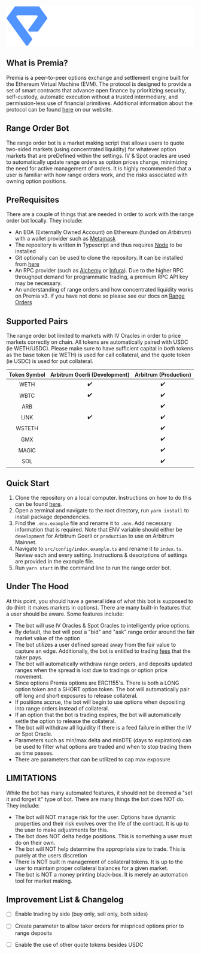 <div align="center">
  <img src=".github/img/premia.png" alt=''>
</div>

## What is Premia?

Premia is a peer-to-peer options exchange and settlement engine built for the Ethereum Virtual Machine (EVM).
The protocol is designed to provide a set of smart contracts that advance open finance by prioritizing security,
self-custody, automatic execution without a trusted intermediary, and permission-less use of financial primitives.
Additional information about the protocol can be found [here](https://docs.premia.blue/) on our website.

## Range Order Bot

The range order bot is a market making script that allows users to quote two-sided markets (using concentrated
liquidity) for whatever option markets that are preDefined within the settings. IV & Spot oracles are used to 
automatically update range orders as option prices change, minimizing the need for active management of orders. It is 
highly recommended that a user is familiar with how range orders work, and the risks associated with owning option positions.

## PreRequisites

There are a couple of things that are needed in order to work with the range order bot locally. They include:

- An EOA (Externally Owned Account) on Ethereum (funded on _Arbitrum_) with a wallet provider such as [Metamask](https://metamask.io/)
- The repository is written in Typescript and thus requires [Node](https://nodejs.org/en/download) to be installed
- Git optionally can be used to clone the repository. It can be installed from [here](https://git-scm.com/downloads)
- An RPC provider (such as [Alchemy](https://www.alchemy.com/) or [Infura](https://www.infura.io/)). Due to the higher RPC throughput demand for programmatic trading, a premium RPC API key may be necessary.
- An understanding of range orders and how concentrated liquidity works on Premia v3. If you have not done so please
  see our docs on [Range Orders](https://docs.premia.blue/the-premia-protocol/concepts/lp-range-orders)

## Supported Pairs

The range order bot limited to markets with IV Oracles in order to price markets correctly on chain. All tokens are
automatically paired with USDC (ie WETH/USDC). Please make sure to have sufficient capital in _both_ tokens as the
base token (ie WETH) is used for call collateral, and the quote token (ie USDC) is used for put collateral.

<div align="center">

| Token Symbol | Arbitrum Goerli (Development) | Arbitrum (Production) |
|:------------:| :---------------------------: | :-------------------: |
|     WETH     |      :heavy_check_mark:       |  :heavy_check_mark:   |
|     WBTC     |      :heavy_check_mark:       |  :heavy_check_mark:   |
|     ARB      |                               |  :heavy_check_mark:   |
|     LINK     |      :heavy_check_mark:       |  :heavy_check_mark:   |
|    WSTETH    |                               |  :heavy_check_mark:   |
|     GMX      |                               |  :heavy_check_mark:   |
|    MAGIC     |                               |  :heavy_check_mark:   |
|     SOL      |                               |  :heavy_check_mark:   |

</div>

## Quick Start

1. Clone the repository on a local computer. Instructions on how to do this can be found [here](https://docs.github.com/en/repositories/creating-and-managing-repositories/cloning-a-repository).
2. Open a terminal and navigate to the root directory, run `yarn install` to install package dependencies.
3. Find the `.env.example` file and rename it to `.env`.  Add necessary information that is required. Note that ENV 
   variable should either be `development` for Arbitrum Goerli or `production` to use on Arbitrum Mainnet.
4. Navigate to `src/config/index.example.ts` and rename it to `index.ts`. Review each and every setting. Instructions & descriptions of settings are provided in the example file.
5. Run `yarn start` in the command line to run the range order bot.

## Under The Hood

At this point, you should have a general idea of what this bot is supposed to do (hint: it makes markets in options).
There are many built-in features that a user should be aware.  Some features include:

- The bot will use IV Oracles & Spot Oracles to intelligently price options.
- By default, the bot will post a "bid" and "ask" range order around the fair market value of the option
- The bot utilizes a user defined spread away from the fair value to capture an edge.  Additionally, the bot is 
  entitled to trading [fees](https://docs.premia.blue/the-premia-protocol/concepts/fees) that the taker pays.
- The bot will automatically withdraw range orders, and deposits updated ranges when the spread is lost due to 
  tradings or option price movement.
- Since options Premia options are ERC1155's. There is both a LONG option token and a SHORT option token.  The 
  bot will automatically pair off long and short exposures to release collateral. 
- If positions accrue, the bot will begin to use options when depositing into range orders instead of collateral.
- If an option that the bot is trading expires, the bot will automatically settle the option to release the collateral.
- The bot will withdraw all liquidity if there is a feed failure in either the IV or Spot Oracle.
- Parameters such as min/max delta and minDTE (days to expiration) can be used to filter what options are traded and 
  when to stop trading them as time passes.
- There are parameters that can be utilized to cap max exposure

## LIMITATIONS
While the bot has many automated features, it should not be deemed a "set it and forget it" type of bot.  There are 
many things the bot does NOT do.  They include:

- The bot will NOT manage risk for the user.  Options have dynamic properties and their risk evolves over the life 
  of the contract. It is up to the user to make adjustments for this.
- The bot does NOT delta hedge positions.  This is something a user must do on their own.
- The bot will NOT help determine the appropriate size to trade. This is purely at the users discretion
- There is NOT built in management of collateral tokens.  It is up to the user to maintain proper collateral 
  balances for a given market.
- The bot is NOT a money printing black-box. It is merely an automation tool for market making.

## Improvement List & Changelog
-[ ] Enable trading by side (buy only, sell only, both sides)

-[ ] Create parameter to allow taker orders for mispriced options prior to range deposits

-[ ] Enable the use of other quote tokens besides USDC
